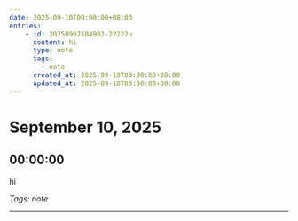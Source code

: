```yaml
---
date: 2025-09-10T00:00:00+08:00
entries:
    - id: 20250907104902-22222u
      content: hi
      type: note
      tags:
        - note
      created_at: 2025-09-10T00:00:00+08:00
      updated_at: 2025-09-10T00:00:00+08:00
---
```


# September 10, 2025

## 00:00:00

hi

*Tags: note*

---


